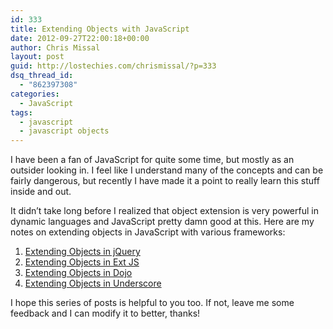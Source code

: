 ```yaml
---
id: 333
title: Extending Objects with JavaScript
date: 2012-09-27T22:00:18+00:00
author: Chris Missal
layout: post
guid: http://lostechies.com/chrismissal/?p=333
dsq_thread_id:
  - "862397308"
categories:
  - JavaScript
tags:
  - javascript
  - javascript objects
---
```

I have been a fan of JavaScript for quite some time, but mostly as an outsider looking in. I feel like I understand many of the concepts and can be fairly dangerous, but recently I have made it a point to really learn this stuff inside and out.

It didn&#8217;t take long before I realized that object extension is very powerful in dynamic languages and JavaScript pretty damn good at this. Here are my notes on extending objects in JavaScript with various frameworks:

  1. [Extending Objects in jQuery](http://lostechies.com/chrismissal/2012/09/27/extending-objects-in-jquery/ "Extending Objects in jQuery")
  2. [Extending Objects in Ext JS](http://lostechies.com/chrismissal/2012/10/02/extending-objects-in-ext-js/ "Extending Objects in Ext JS")
  3. [Extending Objects in Dojo](http://lostechies.com/chrismissal/2012/10/03/extending-objects-in-dojo/ "Extending Objects in Dojo")
  4. [Extending Objects in Underscore](http://lostechies.com/chrismissal/2012/10/05/extending-objects-in-underscore/ "Extending Objects in Underscore")

I hope this series of posts is helpful to you too. If not, leave me some feedback and I can modify it to better, thanks!